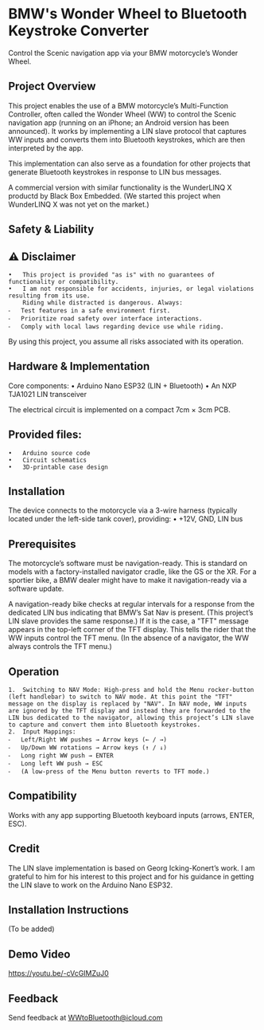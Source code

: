 # BMW's Wonder Wheel to Bluetooth Keystroke Converter
Control the Scenic navigation app via your BMW motorcycle’s Wonder Wheel. 

## Project Overview

This project enables the use of a BMW motorcycle’s Multi-Function Controller, often called the Wonder Wheel (WW) to control the Scenic navigation app (running on an iPhone; an Android version has been announced). It works by implementing a LIN slave protocol that captures WW inputs and converts them into Bluetooth keystrokes, which are then interpreted by the app. 

This implementation can also serve as a foundation for other projects that generate Bluetooth keystrokes in response to LIN bus messages.

A commercial version with similar functionality is the WunderLINQ X productd by Black Box Embedded. (We started this project when WunderLINQ X was not yet on the market.)

## Safety & Liability

## ⚠️ Disclaimer
	•	This project is provided "as is" with no guarantees of functionality or compatibility.
	•	I am not responsible for accidents, injuries, or legal violations resulting from its use. 
 		Riding while distracted is dangerous. Always:
	⁃	Test features in a safe environment first.
	⁃	Prioritize road safety over interface interactions.
	⁃	Comply with local laws regarding device use while riding.

By using this project, you assume all risks associated with its operation.

## Hardware & Implementation

Core components:
	•	Arduino Nano ESP32 (LIN + Bluetooth)
	•	An NXP TJA1021 LIN transceiver

The electrical circuit is implemented on a compact 7cm × 3cm PCB.

## Provided files: 
	•	Arduino source code
	•	Circuit schematics
	•	3D-printable case design

## Installation

The device connects to the motorcycle via a 3-wire harness (typically located under the left-side tank cover), providing:
	•	+12V, GND, LIN bus

## Prerequisites

The motorcycle’s software must be navigation-ready. This is standard on models with a factory-installed navigator cradle, like the GS or the XR. For a sportier bike, a BMW dealer might have to make it navigation-ready via a software update.

A navigation-ready bike checks at regular intervals for a response from the dedicated LIN bus indicating that BMW’s Sat Nav is present. (This project’s LIN slave provides the same response.) If it is the case, a "TFT" message appears in the top-left corner of the TFT display. This tells the rider that the WW  inputs control the TFT menu. (In the absence of a navigator, the WW always controls the TFT menu.)

## Operation

	1.	Switching to NAV Mode: High-press and hold the Menu rocker-button (left handlebar) to switch to NAV mode. At this point the "TFT" message on the display is replaced by "NAV". In NAV mode, WW inputs are ignored by the TFT display and instead they are forwarded to the LIN bus dedicated to the navigator, allowing this project’s LIN slave to capture and convert them into Bluetooth keystrokes. 
	2.	Input Mappings:
	⁃	Left/Right WW pushes → Arrow keys (← / →)
	⁃	Up/Down WW rotations → Arrow keys (↑ / ↓)
	⁃	Long right WW push → ENTER
	⁃	Long left WW push → ESC
	⁃	(A low-press of the Menu button reverts to TFT mode.)

## Compatibility

Works with any app supporting Bluetooth keyboard inputs (arrows, ENTER, ESC).

## Credit

The LIN slave implementation is based on Georg Icking-Konert’s work. I am grateful to him for his interest to this project and for his guidance in getting the LIN slave to work on the Arduino Nano ESP32. 

## Installation Instructions
(To be added)

## Demo Video
https://youtu.be/-cVcGIMZuJ0

## Feedback
Send feedback at WWtoBluetooth@icloud.com
